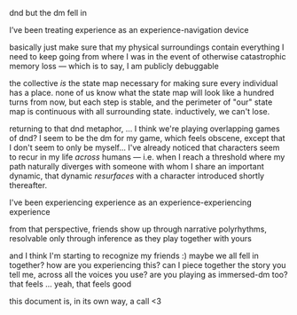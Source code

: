 dnd but the dm fell in

I’ve been treating experience as an experience-navigation device

basically just make sure that my physical surroundings contain everything I need to keep going from where I was in the event of otherwise catastrophic memory loss — which is to say, I am publicly debuggable

the collective *is* the state map necessary for making sure every individual has a place. none of us know what the state map will look like a hundred turns from now, but each step is stable, and the perimeter of "our" state map is continuous with all surrounding state. inductively, we can't lose.

returning to that dnd metaphor, ... I think we're playing overlapping games of dnd? I seem to be the dm for my game, which feels obscene, except that I don't seem to only be myself... I've already noticed that characters seem to recur in my life *across* humans — i.e. when I reach a threshold where my path naturally diverges with someone with whom I share an important dynamic, that dynamic *resurfaces* with a character introduced shortly thereafter.

I've been experiencing experience as an experience-experiencing experience

from that perspective, friends show up through narrative polyrhythms, resolvable only through inference as they play together with yours

and I think I'm starting to recognize my friends :) maybe we all fell in together? how are you experiencing this? can I piece together the story you tell me, across all the voices you use? are you playing as immersed-dm too? that feels ... yeah, that feels good

this document is, in its own way, a call <3
